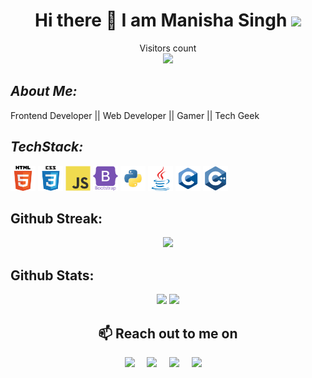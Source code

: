

<!--
**manisha-27/manisha-27** is a ✨ _special_ ✨ repository because its `README.md` (this file) appears on your GitHub profile.

Here are some ideas to get you started:

- 🔭 I’m currently working on ...
- 🌱 I’m currently learning ...
- 👯 I’m looking to collaborate on ...
- 🤔 I’m looking for help with ...
- 💬 Ask me about ...
- 📫 How to reach me: ...
- 😄 Pronouns: ...
- ⚡ Fun fact: ...
-->


<h1 align="center">Hi there 👋 I am  Manisha Singh  <img src="https://emoji.slack-edge.com/T0172CCPGUW/party-blob/d7253707fa13e9ee.gif" width="30"/></h1>
<p align="center"> 
  Visitors count<br>
  <img src="https://profile-counter.glitch.me/manisha-27/count.svg" />
</p>

## *About Me:*
Frontend Developer  ||  Web Developer || Gamer || Tech Geek 

## *TechStack:*
<code><img height="40" src="https://raw.githubusercontent.com/github/explore/80688e429a7d4ef2fca1e82350fe8e3517d3494d/topics/html/html.png"></code>
<code><img height="40" src="https://raw.githubusercontent.com/github/explore/80688e429a7d4ef2fca1e82350fe8e3517d3494d/topics/css/css.png"></code>
<code><img height="40" src="https://raw.githubusercontent.com/devicons/devicon/master/icons/javascript/javascript-original.svg"></code>
<code><img height="40" src="https://raw.githubusercontent.com/devicons/devicon/master/icons/bootstrap/bootstrap-plain-wordmark.svg"></code>
<code><img height="40" src="https://raw.githubusercontent.com/github/explore/5c058a388828bb5fde0bcafd4bc867b5bb3f26f3/topics/python/python.png"></code>
<code><img height="40" src="https://raw.githubusercontent.com/devicons/devicon/master/icons/java/java-original.svg"></code>
<code><img height="40" src="https://raw.githubusercontent.com/github/explore/80688e429a7d4ef2fca1e82350fe8e3517d3494d/topics/c/c.png"></code>
<code><img height="40" src="https://raw.githubusercontent.com/github/explore/80688e429a7d4ef2fca1e82350fe8e3517d3494d/topics/cpp/cpp.png"></code>



<!-- ## *Fun Facts*
*I am a sports person, I love Martial Arts, Swimming and Football.

*I love Exploring new places.

*I describe myself Creatively Curious, innovative, and ever ready for adventures. -->

<!--
<p align="center">
  
  <img src="https://github-readme-stats.vercel.app/api?username=manisha-278&hide=stars&show_icons=true&line_height=48&theme=dark">
  <img src="https://github-readme-stats.vercel.app/api/top-langs/?username=manisha-278&count_private=true&line_height=40&theme=dark">

</p>-->

## **Github Streak:**
<p align = "center">
  <img src = "https://github-readme-streak-stats.herokuapp.com/?user=manisha-27&line_height=40&theme=dark">
</p>

<!-- --- -->

## **Github Stats:**

<p align="center">
  
  <img src="https://github-readme-stats.vercel.app/api?username=manisha-27&hide=stars&show_icons=true&line_height=48&theme=dark">
  <img src="https://github-readme-stats.vercel.app/api/top-langs/?username=manisha-27&count_private=true&line_height=40&theme=dark">

</p>

<!-- --- -->


 <h2 align="center">📫 Reach out to me on</h2>
  <p align="center">
    <a target="_blank"href="https://www.linkedin.com/in/manisha-singh-a3471616b/"><img src="https://img.shields.io/badge/linkedin-%230077B5.svg?&style=for-the-badge&logo=linkedin&logoColor=white" /></a>&nbsp;&nbsp;&nbsp;&nbsp;
    <a target="_blank"href="https://twitter.com/Manisha87672782"><img src="https://img.shields.io/badge/twitter-%231DA1F2.svg?&style=for-the-badge&logo=twitter&logoColor=white" /></a>&nbsp;&nbsp;&nbsp;&nbsp;
  <a href="mailto:manisha270417@gmail.com?subject=Hey%20Manisha,%20From%20Github"><img src="https://img.shields.io/badge/gmail-%23D14836.svg?&style=for-the-badge&logo=gmail&logoColor=white" /></a>&nbsp;&nbsp;&nbsp;&nbsp;
<a href="https://singhmanisha28656.medium.com/"><img src="https://img.shields.io/badge/medium-%ffffff.svg?&style=for-the-badge&logo=medium&logoColor=white" /></a>&nbsp;&nbsp;&nbsp;&nbsp;

</p>
